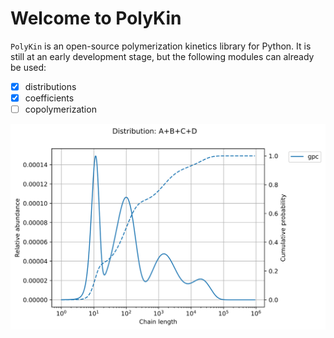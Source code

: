 # Welcome to PolyKin

`PolyKin` is an open-source polymerization kinetics library for Python. It is still at an early
development stage, but the following modules can already be used:

- [x] distributions
- [x] coefficients  
- [ ] copolymerization
 
<p align="center">
  <img src="blend.svg" width=600 alt="MWD of a polymer blend">
</p>